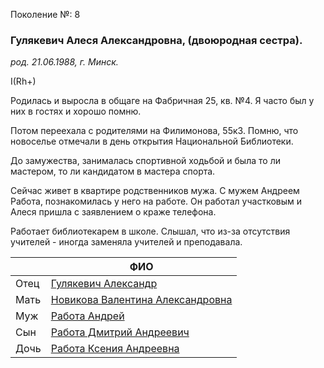 Поколение №: 8

### Гулякевич Алеся Александровна, (двоюродная сестра).

_род. 21.06.1988, г. Минск._

I(Rh+)

Родилась и выросла в общаге на Фабричная 25, кв. №4.
Я часто был у них в гостях и хорошо помню.

Потом переехала с родителями на Филимонова, 55к3. Помню, что новоселье отмечали в день открытия Национальной Библиотеки.

До замужества, занималась спортивной ходьбой и была то ли мастером, то ли кандидатом в мастера спорта.

Сейчас живет в квартире родственников мужа.
С мужем Андреем Работа, познакомилась у него на работе. 
Он работал участковым и Алеся пришла с заявлением о краже телефона.

Работает библиотекарем в школе. 
Слышал, что из-за отсутствия учителей - иногда заменяла учителей и преподавала.

|      | ФИО                                                                               |
|------|-----------------------------------------------------------------------------------|
| Отец | [Гулякевич Александр](/ancestors/7-Гулякевич-Александр)                           |
| Мать | [Новикова Валентина Александровна](/ancestors/7-Новикова-Валентина-Александровна) |
| Муж  | [Работа Андрей](/ancestors/8-Работа-Андрей)                                       |
| Сын  | [Работа Дмитрий Андреевич](/ancestors/9-Работа-Дмитрий-Андреевич)                 |
| Дочь | [Работа Ксения Андреевна](/ancestors/9-Работа-Ксения-Андреевна)                   |
